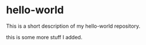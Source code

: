 # hello-world
This is a short description of my hello-world repository.

this is some more stuff I added.
